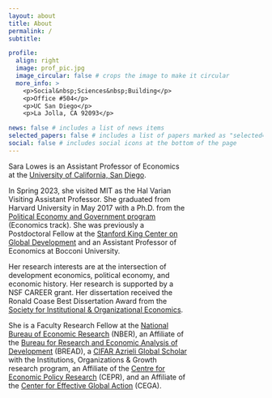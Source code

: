 ```yaml
---
layout: about
title: About
permalink: /
subtitle:

profile:
  align: right
  image: prof_pic.jpg
  image_circular: false # crops the image to make it circular
  more_info: >
    <p>Social&nbsp;Sciences&nbsp;Building</p>
    <p>Office #504</p>
    <p>UC San Diego</p>
    <p>La Jolla, CA 92093</p>

news: false # includes a list of news items
selected_papers: false # includes a list of papers marked as "selected={true}"
social: false # includes social icons at the bottom of the page
---
```

<p style="max-width: 70%; margin-right: 30%;">Sara Lowes is an Assistant Professor of Economics at the <a href="https://economics.ucsd.edu/">University of California, San Diego</a>.</p>

<p style="max-width: 70%; margin-right: 30%;">In Spring 2023, she visited MIT as the Hal Varian Visiting Assistant Professor. She graduated from Harvard University in May 2017 with a Ph.D. from the <a href="https://www.hks.harvard.edu/educational-programs/doctoral-programs/phd-political-economy-government">Political Economy and Government program</a> (Economics track). She was previously a Postdoctoral Fellow at the <a href="https://kingcenter.stanford.edu/">Stanford King Center on Global Development</a> and an Assistant Professor of Economics at Bocconi University.</p>

<p style="max-width: 70%; margin-right: 30%;">Her research interests are at the intersection of development economics, political economy, and economic history. Her research is supported by a NSF CAREER grant. Her dissertation received the Ronald Coase Best Dissertation Award from the <a href="https://www.sioe.org/">Society for Institutional & Organizational Economics</a>.</p>

<p style="max-width: 70%; margin-right: 30%;">She is a Faculty Research Fellow at the <a href="https://www.nber.org/">National Bureau of Economic Research</a> (NBER), an Affiliate of the <a href="https://www.ibread.org/">Bureau for Research and Economic Analysis of Development</a> (BREAD), a <a href="https://cifar.ca/next-generation/global-scholars/">CIFAR Azrieli Global Scholar</a> with the Institutions, Organizations & Growth research program, an Affiliate of the <a href="https://cepr.org/">Centre for Economic Policy Research</a> (CEPR), and an Affiliate of the <a href="https://cega.berkeley.edu/">Center for Effective Global Action</a> (CEGA).</p>

